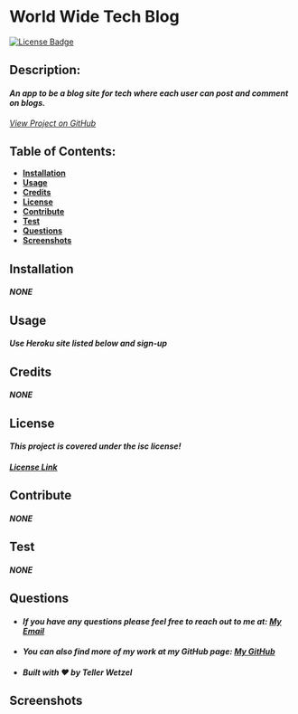 # World Wide Tech Blog

[![License Badge](https://img.shields.io/badge/license-isc-blue.svg)](#license)

## Description:

#### _An app to be a blog site for tech where each user can post and comment on blogs._

_[View Project on GitHub](https://github.com/teller35/world-wide-tech-blog)_

## Table of Contents:

- [**Installation**](#installation)
- [**Usage**](#usage)
- [**Credits**](#credits)
- [**License**](#license)
- [**Contribute**](#contribute)
- [**Test**](#test)
- [**Questions**](#questions)
- [**Screenshots**](#screenshots)

## Installation

#### _NONE_

## Usage

#### _Use Heroku site listed below and sign-up_

## Credits

#### _NONE_

## License

#### _This project is covered under the isc license!_

#### _[License Link](https://choosealicense.com/licenses/isc)_

## Contribute

#### _NONE_

## Test

#### _NONE_

## Questions

- #### _If you have any questions please feel free to reach out to me at: <a href='mailto:tellerwetzel@yahoo.com'></i>My Email</a>_
- #### _You can also find more of my work at my GitHub page: [My GitHub](https://github.com/teller35)_
- #### _Built with ❤️ by Teller Wetzel_

## Screenshots
